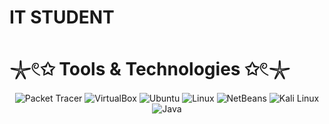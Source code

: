 # IT STUDENT
# 𓇼𓏲✩ Tools & Technologies ✩𓏲𓇼

<p align="center">
  <img src="https://img.shields.io/badge/-Packet_Tracer-0078D4?style=flat&logo=cisco&logoColor=white" alt="Packet Tracer" />
  <img src="https://img.shields.io/badge/-VirtualBox-183A61?style=flat&logo=virtualbox&logoColor=white" alt="VirtualBox" />
  <img src="https://img.shields.io/badge/-Ubuntu-E95420?style=flat&logo=ubuntu&logoColor=white" alt="Ubuntu" />
  <img src="https://img.shields.io/badge/-Linux-FCC624?style=flat&logo=linux&logoColor=black" alt="Linux" />
  <img src="https://img.shields.io/badge/-NetBeans-1B6AC6?style=flat&logo=apache-netbeans-ide&logoColor=white" alt="NetBeans" />
  <img src="https://img.shields.io/badge/-Kali_Linux-268BEE?style=flat&logo=kalilinux&logoColor=white" alt="Kali Linux" />
  <img src="https://img.shields.io/badge/-Java-007396?style=flat&logo=java&logoColor=white" alt="Java" />
</p>





</div>


<!--![Entle's GitHub stats](https://github-readme-stats.vercel.app/api?username=YOUR_USERNAME&show_icons=true&theme=radical)

<!--
**Lamkele-Archive/Lamkele-Archive** is a ✨ _special_ ✨ repository because its `README.md` (this file) appears on your GitHub profile.

Here are some ideas to get you started:

- 🔭 I’m currently working on ...
- 🌱 I’m currently learning ...
- 👯 I’m looking to collaborate on ...
- 🤔 I’m looking for help with ...
- 💬 Ask me about ...
- 📫 How to reach me: ...
- 😄 Pronouns: ...
- ⚡ Fun fact: ...
-->
